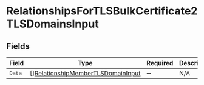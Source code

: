 # RelationshipsForTLSBulkCertificate2TLSDomainsInput


## Fields

| Field                                                                                         | Type                                                                                          | Required                                                                                      | Description                                                                                   |
| --------------------------------------------------------------------------------------------- | --------------------------------------------------------------------------------------------- | --------------------------------------------------------------------------------------------- | --------------------------------------------------------------------------------------------- |
| `Data`                                                                                        | [][RelationshipMemberTLSDomainInput](../../models/shared/relationshipmembertlsdomaininput.md) | :heavy_minus_sign:                                                                            | N/A                                                                                           |